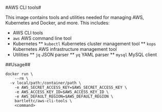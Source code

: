 #AWS CLI tools#

This image contains tools and utilities needed for managing AWS, Kubernetes and Docker, and more.  This includes:

* AWS CLI tools 
* `aws` AWS command line tool
* Kubernetes 
** `kubectl` Kubernetes cluster management tool
** `kops` Kubernetes AWS infrastructure management tool
* Utilities
** `jq` JSON parser
** `yq` YAML parser
** `mysql` MySQL client

##Usage##
```
docker run \
	--rm \
  -v local/path:/container/path \
	-e AWS_SECRET_ACCESS_KEY=$AWS_SECRET_ACCESS_KEY \
	-e AWS_ACCESS_KEY_ID=$AWS_ACCESS_KEY_ID \
	-e AWS_DEFAULT_REGION=$AWS_DEFAULT_REGION \
	bartlettc/aws-cli-tools \
	<command>
```
